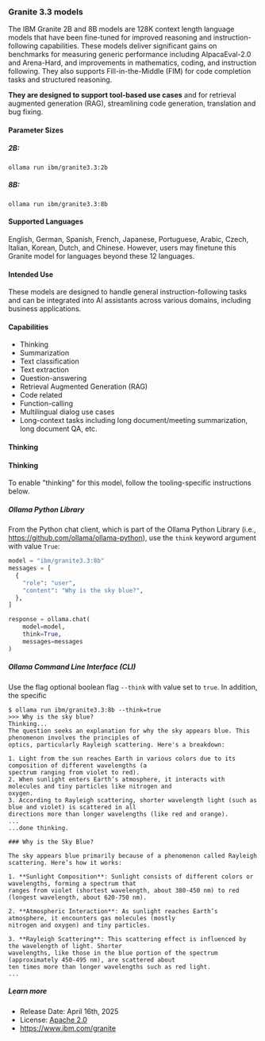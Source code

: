 ### Granite 3.3 models

The IBM Granite 2B and 8B models are 128K context length language models that have been fine-tuned for improved reasoning and instruction-following capabilities. These models deliver significant gains on benchmarks for measuring generic performance including AlpacaEval-2.0 and Arena-Hard, and improvements in mathematics, coding, and instruction following. They also supports Fill-in-the-Middle (FIM) for code completion tasks and structured reasoning.

**They are designed to support tool-based use cases** and for retrieval augmented generation (RAG), streamlining code generation, translation and bug fixing.

#### Parameter Sizes

##### 2B:

```
ollama run ibm/granite3.3:2b
```

##### 8B:

```
ollama run ibm/granite3.3:8b
```

#### Supported Languages

English, German, Spanish, French, Japanese, Portuguese, Arabic, Czech, Italian, Korean, Dutch, and Chinese. However, users may finetune this Granite model for languages beyond these 12 languages.

#### Intended Use

These models are designed to handle general instruction-following tasks and can be integrated into AI assistants across various domains, including business applications.

#### Capabilities

- Thinking
- Summarization
- Text classification
- Text extraction
- Question-answering
- Retrieval Augmented Generation (RAG)
- Code related
- Function-calling
- Multilingual dialog use cases
- Long-context tasks including long document/meeting summarization, long document QA, etc.

#### Thinking

#### Thinking

To enable "thinking" for this model, follow the tooling-specific instructions below.

##### Ollama Python Library

From the Python chat client, which is part of the Ollama Python Library (i.e., https://github.com/ollama/ollama-python), use the `think` keyword argument with value `True`:

```python
model = "ibm/granite3.3:8b"
messages = [
  {
    "role": "user",
    "content": "Why is the sky blue?",
  },
]

response = ollama.chat(
    model=model,
    think=True,
    messages=messages
)
```

##### Ollama Command Line Interface (CLI)

Use the flag optional boolean flag `--think` with value set to `true`.  In addition, the specific

```
$ ollama run ibm/granite3.3:8b --think=true
>>> Why is the sky blue?
Thinking...
The question seeks an explanation for why the sky appears blue. This phenomenon involves the principles of
optics, particularly Rayleigh scattering. Here's a breakdown:

1. Light from the sun reaches Earth in various colors due to its composition of different wavelengths (a
spectrum ranging from violet to red).
2. When sunlight enters Earth’s atmosphere, it interacts with molecules and tiny particles like nitrogen and
oxygen.
3. According to Rayleigh scattering, shorter wavelength light (such as blue and violet) is scattered in all
directions more than longer wavelengths (like red and orange).
...
...done thinking.

### Why is the Sky Blue?

The sky appears blue primarily because of a phenomenon called Rayleigh scattering. Here’s how it works:

1. **Sunlight Composition**: Sunlight consists of different colors or wavelengths, forming a spectrum that
ranges from violet (shortest wavelength, about 380-450 nm) to red (longest wavelength, about 620-750 nm).

2. **Atmospheric Interaction**: As sunlight reaches Earth’s atmosphere, it encounters gas molecules (mostly
nitrogen and oxygen) and tiny particles.

3. **Rayleigh Scattering**: This scattering effect is influenced by the wavelength of light. Shorter
wavelengths, like those in the blue portion of the spectrum (approximately 450-495 nm), are scattered about
ten times more than longer wavelengths such as red light.
...

```

##### Learn more

- Release Date: April 16th, 2025
- License: [Apache 2.0](https://www.apache.org/licenses/LICENSE-2.0)
- https://www.ibm.com/granite
